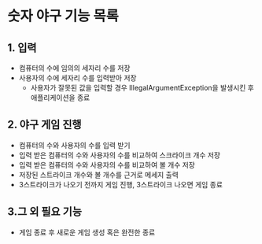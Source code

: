 # 숫자 야구  기능 목록

## 1. 입력
- 컴퓨터의 수에 임의의 세자리 수를 저장
- 사용자의 수에 세자리 수를 입력받아 저장
  - 사용자가 잘못된 값을 입력할 경우 IllegalArgumentException을 발생시킨 후 애플리케이션을 종료


## 2. 야구 게임 진행
- 컴퓨터의 수와 사용자의 수를 입력 받기
- 입력 받은 컴퓨터의 수와 사용자의 수를 비교하여 스크라이크 개수 저장
- 입력 받은 컴퓨터의 수와 사용자의 수를 비교하여 볼 개수 저장
- 저장된 스트라이크 개수와 볼 개수를 근거로 메세지 출력
- 3스트라이크가 나오기 전까지 게임 진행, 3스트라이크 나오면 게임 종료

## 3.그 외 필요 기능
- 게임 종료 후 새로운 게임 생성 혹은 완전한 종료